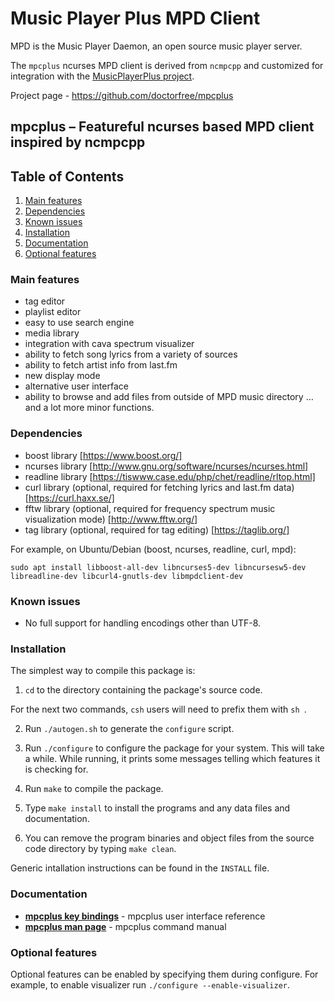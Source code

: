 # Music Player Plus MPD Client

MPD is the Music Player Daemon, an open source music player server.

The `mpcplus` ncurses MPD client is derived from `ncmpcpp` and customized
for integration with the
[MusicPlayerPlus project](https://github.com/doctorfree/MusicPlayerPlus).

Project page - https://github.com/doctorfree/mpcplus

## mpcplus – Featureful ncurses based MPD client inspired by ncmpcpp

## Table of Contents

1. [Main features](#main-features)
1. [Dependencies](#dependencies)
1. [Known issues](#known-issues)
1. [Installation](#installation)
1. [Documentation](#documentation)
1. [Optional features](#optional-features)

### Main features

* tag editor
* playlist editor
* easy to use search engine
* media library
* integration with cava spectrum visualizer
* ability to fetch song lyrics from a variety of sources
* ability to fetch artist info from last.fm
* new display mode
* alternative user interface
* ability to browse and add files from outside of MPD music directory
…and a lot more minor functions.

### Dependencies

* boost library [https://www.boost.org/]
* ncurses library [http://www.gnu.org/software/ncurses/ncurses.html]
* readline library [https://tiswww.case.edu/php/chet/readline/rltop.html]
* curl library (optional, required for fetching lyrics and last.fm data) [https://curl.haxx.se/]
* fftw library (optional, required for frequency spectrum music visualization mode) [http://www.fftw.org/]
* tag library (optional, required for tag editing) [https://taglib.org/]

For example, on Ubuntu/Debian (boost, ncurses, readline, curl, mpd):
```
sudo apt install libboost-all-dev libncurses5-dev libncursesw5-dev libreadline-dev libcurl4-gnutls-dev libmpdclient-dev
```

### Known issues
* No full support for handling encodings other than UTF-8.

### Installation

The simplest way to compile this package is:

  1. `cd` to the directory containing the package's source code.

  For the next two commands, `csh` users will need to prefix them with
  `sh `.

  2. Run `./autogen.sh` to generate the `configure` script.

  3. Run `./configure` to configure the package for your system.  This
     will take a while.  While running, it prints some messages
     telling which features it is checking for.

  4. Run `make` to compile the package.

  5. Type `make install` to install the programs and any data files
     and documentation.

  6. You can remove the program binaries and object files from the
     source code directory by typing `make clean`.

Generic intallation instructions can be found in the `INSTALL` file. 

### Documentation
* [**mpcplus key bindings**](../markdown/mpcpluskeys.1.md) - mpcplus user interface reference
* [**mpcplus man page**](../markdown/mpcplus.1.md) - mpcplus command manual

### Optional features

Optional features can be enabled by specifying them during configure. For
example, to enable visualizer run `./configure --enable-visualizer`. 
